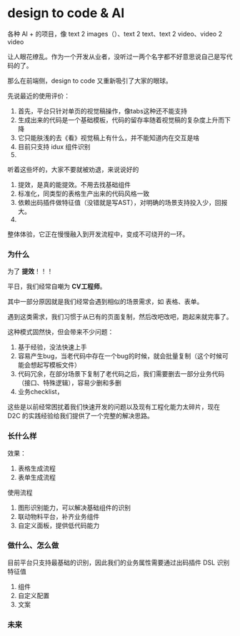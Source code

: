 # design to code & AI

各种 AI + 的项目，像 text 2 images（）、text 2 text、text 2 video、video 2 video

让人眼花缭乱。作为一个开发从业者，没听过一两个名字都不好意思说自己是写代码的了。

那么在前端侧，design to code 又重新吸引了大家的眼球。

先说最近的使用评价：

1. 首先，平台只针对单页的视觉稿操作，像tabs这种还不能支持
2. 生成出来的代码是一个基础模板，代码的留存率随着视觉稿的复杂度上升而下降
3. 它只能肤浅的去《看》视觉稿上有什么，并不能知道内在交互是啥
4. 目前只支持 idux 组件识别
5. 

听着这些坏的，大家不要就被劝退，来说说好的

1. 提效，是真的能提效。不用去找基础组件
2. 标准化，同类型的表格生产出来的代码风格一致
3. 依赖出码插件做特征值（没错就是写AST），对明确的场景支持投入少，回报大。
4. 

整体体验，它正在慢慢融入到开发流程中，变成不可绕开的一环。



### 为什么

为了 **提效**！！！

平日，我们经常自嘲为 **CV工程师**。

其中一部分原因就是我们经常会遇到相似的场景需求，如 表格、表单。

遇到这类需求，我们习惯于从已有的页面复制，然后改吧改吧，跑起来就完事了。

这种模式固然快，但会带来不少问题：

1. 基于经验，没法快速上手
2. 容易产生bug，当老代码中存在一个bug的时候，就会批量复制（这个时候可能会想起写模板文件）
3. 代码冗余，在部分场景下复制了老代码之后，我们需要删去一部分业务代码（接口、特殊逻辑），容易少删和多删
4. 业务checklist，

这些是以前经常困扰着我们快速开发的问题以及现有工程化能力太碎片，现在 D2C 的实践经验给我们提供了一个完整的解决思路。





### 长什么样

效果：

1. 表格生成流程
2. 表单生成流程



使用流程

1. 图形识别能力，可以解决基础组件的识别
2. 联动物料平台，补齐业务组件
3. 自定义面板，提供低代码能力



### 做什么、怎么做

目前平台只支持最基础的识别，因此我们的业务属性需要通过出码插件 DSL 识别特征值

1. 组件
2. 自定义配置
3. 文案



### 未来
